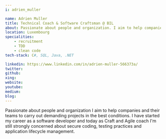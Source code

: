 ```yaml
---
i: adrien_muller

name: Adrien Muller
title: Technical Coach & Software Craftsman @ BIL
about: Passionate about people and organization. I aim to help companies and their teams to carry out demanding projects in the best conditions. 
location: Luxembourg
specialities:
    - recruitment
    - TDD
    - clean code
tech-stack: C#, SQL, Java, .NET

linkedin: https://www.linkedin.com/in/adrien-muller-566373a/
twitter: 
github: 
xing: 
website: 
youtube: 
medium: 
blog: 
---
```


Passionate about people and organization I aim to help companies and their teams to carry out demanding projects in the best conditions. I have started my career as a software developer and today as Craft and Agile coach I'm still strongly concerned about secure coding, testing practices and application lifecycle management.